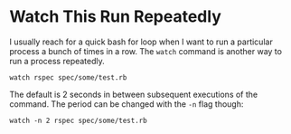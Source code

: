 # Watch This Run Repeatedly

I usually reach for a quick bash for loop when I want to run a particular
process a bunch of times in a row. The `watch` command is another way to
run a process repeatedly.

```
watch rspec spec/some/test.rb
```

The default is 2 seconds in between subsequent executions of the command.
The period can be changed with the `-n` flag though:

```
watch -n 2 rspec spec/some/test.rb
```
